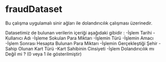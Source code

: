 # fraudDataset
Bu çalışma uygulamalı sinir ağları ile dolandırıcılık çalışması üzerinedir. 

Datasetimiz de bulunan verilerin içeriği aşağıdaki gibidir : 
-İşlem Tarihi
-Kullanıcı Adı
-İşleme Sokulan Para Miktarı
-İşlemin Türü
-İşlemin Amacı
-İşlem Sonrası Hesapta Bulunan Para Miktarı
-İşlemin Gerçekleştiği Şehir
-Sahip Olunan Kart Türü
-Kart Sahibinin Cinsiyeti
-İşlem Dolandırıcılık mı Değil mi ? (0 veya 1 ile gösterilmiştir)

